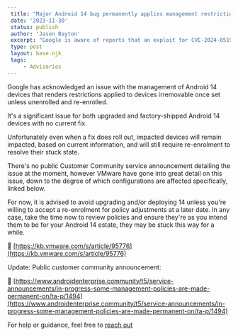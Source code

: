 ```yaml
---
 title: "Major Android 14 bug permanently applies management restrictions"
 date: '2023-11-30'
 status: publish
 author: 'Jason Bayton'
 excerpt: "Google is aware of reports that an exploit for CVE-2024-0519 exists in the wild."
 type: post
 layout: base.njk
 tags:
     - Advisories
---
```

Google has acknowledged an issue with the management of Android 14 devices that renders restrictions applied to devices irremovable once set unless unenrolled and re-enrolled.

It's a significant issue for both upgraded and factory-shipped Android 14 devices with no current fix.

Unfortunately even when a fix does roll out, impacted devices will remain impacted, based on current information, and will still require re-enrolment to resolve their stuck state.

There's no public Customer Community service announcement detailing the issue at the moment, however VMware have gone into great detail on this issue, down to the degree of which configurations are affected specifically, linked below.

For now, it is advised to avoid upgrading and/or deploying 14 unless you're willing to accept a re-enrolment for policy adjustments at a later date. In any case, take the time now to review policies and ensure they're as you intend them to be for your Android 14 estate, they may be stuck this way for a while.

🔗 [https://kb.vmware.com/s/article/95776](https://kb.vmware.com/s/article/95776)

Update: Public customer community announcement:

🔗 [https://www.androidenterprise.community/t5/service-announcements/in-progress-some-management-policies-are-made-permanent-on/ta-p/1494](https://www.androidenterprise.community/t5/service-announcements/in-progress-some-management-policies-are-made-permanent-on/ta-p/1494)

For help or guidance, feel free to [reach out](/support/)